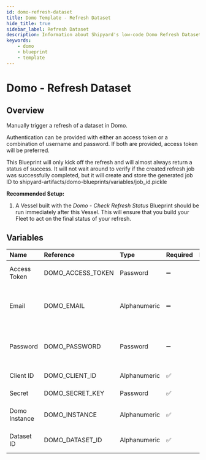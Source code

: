 ```yaml
---
id: domo-refresh-dataset
title: Domo Template - Refresh Dataset
hide_title: true
sidebar_label: Refresh Dataset
description: Information about Shipyard's low-code Domo Refresh Dataset blueprint. Manually trigger a refresh of a dataset in Domo. 
keywords:
    - domo
    - blueprint
    - template
---
```


# Domo - Refresh Dataset

## Overview
Manually trigger a refresh of a dataset in Domo.

Authentication can be provided with either an access token or a combination of username and password. If both are provided, access token will be preferred.

This Blueprint will only kick off the refresh and will almost always return a status of success. It will not wait around to verify if the created refresh job was successfully completed, but it will create and store the generated job ID to shipyard-artifacts/domo-blueprints/variables/job_id.pickle

**Recommended Setup:**

1. A Vessel built with the _Domo - Check Refresh Status_ Blueprint should be run immediately after this Vessel. This will ensure that you build your Fleet to act on the final status of your refresh.

## Variables

| Name | Reference | Type | Required | Default | Options | Description |
|:-----|:----------|:-----|:---------|:--------|:--------|:------------|
| Access Token | DOMO_ACCESS_TOKEN  | Password |:heavy_minus_sign: | `-` | - | Access token to authenticate with Domo. Used in place of username/password. |
| Email | DOMO_EMAIL  | Alphanumeric |:heavy_minus_sign: | `-` | - | Email that you use to log into Domo. Used with the password for authentication as an alternative method to providing an access token. |
| Password | DOMO_PASSWORD  | Password |:heavy_minus_sign: | `-` | - | Password associated to the email used to sign into Domo. Used with the email for authentication as an alternative method to providing an access token. |
| Client ID | DOMO_CLIENT_ID  | Alphanumeric |:white_check_mark: | `-` | - | Client ID of your organization's Domo App. |
| Secret | DOMO_SECRET_KEY  | Password |:white_check_mark: | `-` | - | Secret associated with the provided Client ID. |
| Domo Instance | DOMO_INSTANCE  | Alphanumeric |:white_check_mark: | `-` | - | Typically found in the URL structure as https://DOMOINSTANCE.domo.com |
| Dataset ID | DOMO_DATASET_ID  | Alphanumeric |:white_check_mark: | `-` | - | UUID of the dataset you want to download, typically found at the end of the URL. |


